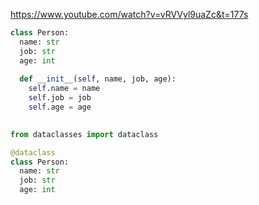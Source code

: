 https://www.youtube.com/watch?v=vRVVyl9uaZc&t=177s

```python
class Person:
  name: str
  job: str
  age: int
  
  def __init__(self, name, job, age):
    self.name = name
    self.job = job
    self.age = age
  
```

```python
from dataclasses import dataclass

@dataclass
class Person:
  name: str
  job: str
  age: int
  
  
```

